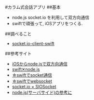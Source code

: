 #カラム式会話アプリ
##基本
- node.js socket.io を利用して双方向通信
- swiftで頑張って, iOSアプリをつくる.

##調べること
- [socket.io-client-swift](https://github.com/socketio/socket.io-client-swift)

##参考サイト  
- [iOSからnode.jsで双方向通信](http://dev.classmethod.jp/smartphone/ios-socketioobjc/)  
- [swift✕node.js](http://qiita.com/hiyuzawa/items/15c9f10dcdf0fcb37b4a)  
- [☆swiftでsocket通信](http://qiita.com/ytakzk/items/c0a3af0f1b9e5a349d05)  
- [☆swiftでwebsocket](http://grandbig.github.io/blog/2015/03/11/socketio-in-swift/)  
- [socket.io × SIOSocket](http://qiita.com/mito_log/items/a6207d2b43189687d750)  
- [node.js(サーバサイド)の参考に](http://qiita.com/hosomichi/items/66b309a6c3c20d910218)